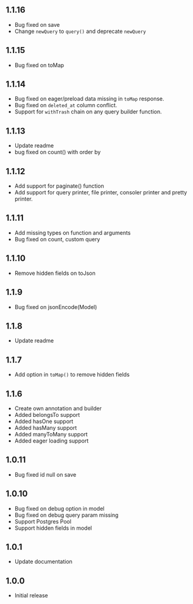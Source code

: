 ## 1.1.16

- Bug fixed on save
- Change `newQuery` to `query()` and deprecate `newQuery`

## 1.1.15

- Bug fixed on toMap

## 1.1.14

- Bug fixed on eager/preload data missing in `toMap` response.
- Bug fixed on `deleted_at` column conflict.
- Support for `withTrash` chain on any query builder function.

## 1.1.13

- Update readme
- bug fixed on count() with order by

## 1.1.12

- Add support for paginate() function
- Add support for query printer, file printer, consoler printer and pretty printer.

## 1.1.11

- Add missing types on function and arguments
- Bug fixed on count, custom query

## 1.1.10

- Remove hidden fields on toJson

## 1.1.9

- Bug fixed on jsonEncode(Model)

## 1.1.8

- Update readme

## 1.1.7

- Add option in `toMap()` to remove hidden fields

## 1.1.6

- Create own annotation and builder
- Added belongsTo support
- Added hasOne support
- Added hasMany support
- Added manyToMany support
- Added eager loading support

## 1.0.11

- Bug fixed id null on save

## 1.0.10

- Bug fixed on debug option in model
- Bug fixed on debug query param missing
- Support Postgres Pool
- Support hidden fields in model

## 1.0.1

- Update documentation

## 1.0.0

- Initial release
